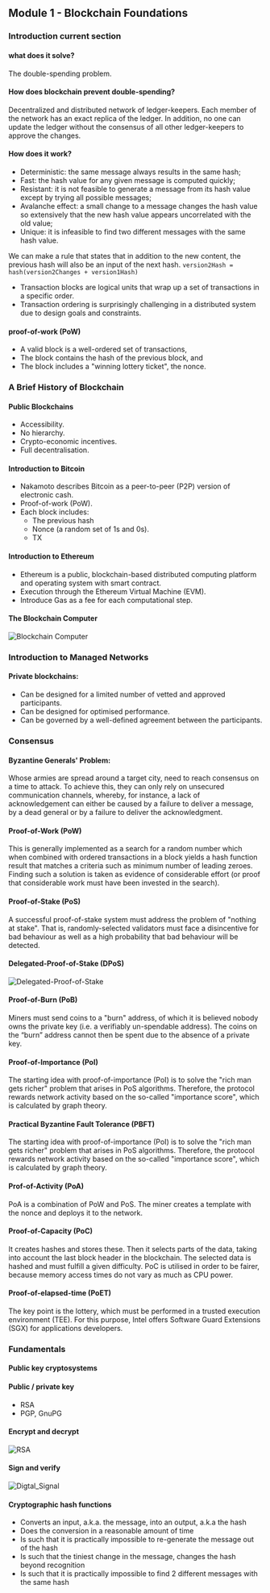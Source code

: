 ## Module 1 - Blockchain Foundations
### Introduction current section

#### what does it solve?
The double-spending problem.

#### How does blockchain prevent double-spending?
Decentralized and distributed network of ledger-keepers. Each member of the network has an exact replica of the ledger. In addition, no one can update the ledger without the consensus of all other ledger-keepers to approve the changes. 

#### How does it work?
- Deterministic: the same message always results in the same hash;
- Fast: the hash value for any given message is computed quickly;
- Resistant: it is not feasible to generate a message from its hash value except by trying all possible messages;
- Avalanche effect: a small change to a message changes the hash value so extensively that the new hash value appears uncorrelated with the old value;
- Unique: it is infeasible to find two different messages with the same hash value.

We can make a rule that states that in addition to the new content, the previous hash will also be an input of the next hash.
`
version2Hash = hash(version2Changes + version1Hash)
`

- Transaction blocks are logical units that wrap up a set of transactions in a specific order.
- Transaction ordering is surprisingly challenging in a distributed system due to design goals and constraints.

#### proof-of-work (PoW) 
- A valid block is a well-ordered set of transactions,
- The block contains the hash of the previous block, and
- The block includes a "winning lottery ticket", the nonce.

### A Brief History of Blockchain
  
#### Public Blockchains
- Accessibility.
- No hierarchy.
- Crypto-economic incentives.
- Full decentralisation.

#### Introduction to Bitcoin
- Nakamoto describes Bitcoin as a peer-to-peer (P2P) version of electronic cash.
- Proof-of-work (PoW).
- Each block includes: 
    - The previous hash 
    - Nonce (a random set of 1s and 0s). 
    - TX 

#### Introduction to Ethereum
- Ethereum is a public, blockchain-based distributed computing platform and operating system with smart contract.
- Execution through the Ethereum Virtual Machine (EVM). 
- Introduce Gas as a fee for each computational step.

#### The Blockchain Computer
![Blockchain Computer](https://github.com/FernandoFH/Smart_Contract/blob/master/Tezos_Developer/Arch_BlockChaing_B9Lab.JPG)

### Introduction to Managed Networks

#### Private blockchains:
- Can be designed for a limited number of vetted and approved participants.
- Can be designed for optimised performance.
- Can be governed by a well-defined agreement between the participants.

### Consensus

#### Byzantine Generals' Problem:
Whose armies are spread around a target city, need to reach consensus on a time to attack. To achieve this, they can only rely on unsecured communication channels, whereby, for instance, a lack of acknowledgement can either be caused by a failure to deliver a message, by a dead general or by a failure to deliver the acknowledgment. 

#### Proof-of-Work (PoW)
This is generally implemented as a search for a random number which when combined with ordered transactions in a block yields a hash function result that matches a criteria such as minimum number of leading zeroes. Finding such a solution is taken as evidence of considerable effort (or proof that considerable work must have been invested in the search).

#### Proof-of-Stake (PoS)
A successful proof-of-stake system must address the problem of "nothing at stake". That is, randomly-selected validators must face a disincentive for bad behaviour as well as a high probability that bad behaviour will be detected. 

#### Delegated-Proof-of-Stake (DPoS)
![Delegated-Proof-of-Stake](https://github.com/FernandoFH/Smart_Contract/blob/master/Tezos_Developer/DPoS.JPG)

#### Proof-of-Burn (PoB)
Miners must send coins to a "burn" address, of which it is believed nobody owns the private key (i.e. a verifiably un-spendable address). The coins on the “burn” address cannot then be spent due to the absence of a private key.

#### Proof-of-Importance (PoI)
The starting idea with proof-of-importance (PoI) is to solve the "rich man gets richer" problem that arises in PoS algorithms. Therefore, the protocol rewards network activity based on the so-called "importance score", which is calculated by graph theory.

#### Practical Byzantine Fault Tolerance (PBFT)
The starting idea with proof-of-importance (PoI) is to solve the "rich man gets richer" problem that arises in PoS algorithms. Therefore, the protocol rewards network activity based on the so-called "importance score", which is calculated by graph theory.

#### Prof-of-Activity (PoA)
PoA is a combination of PoW and PoS. The miner creates a template with the nonce and deploys it to the network.

#### Proof-of-Capacity (PoC)
It creates hashes and stores these. Then it selects parts of the data, taking into account the last block header in the blockchain. The selected data is hashed and must fulfill a given difficulty. PoC is utilised in order to be fairer, because memory access times do not vary as much as CPU power.

#### Proof-of-elapsed-time (PoET)
The key point is the lottery, which must be performed in a trusted execution environment (TEE). For this purpose, Intel offers Software Guard Extensions (SGX) for applications developers.

### Fundamentals
#### Public key cryptosystems
#### Public / private key
- RSA
- PGP, GnuPG

#### Encrypt and decrypt
![RSA](https://github.com/FernandoFH/Smart_Contract/blob/master/Tezos_Developer/RSA.JPG)

#### Sign and verify
![Digtal_Signal](https://github.com/FernandoFH/Smart_Contract/blob/master/Tezos_Developer/Digtal_Signal.JPG)

#### Cryptographic hash functions
- Converts an input, a.k.a. the message, into an output, a.k.a the hash
- Does the conversion in a reasonable amount of time
- Is such that it is practically impossible to re-generate the message out of the hash
- Is such that the tiniest change in the message, changes the hash beyond recognition
- Is such that it is practically impossible to find 2 different messages with the same hash


